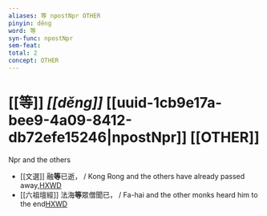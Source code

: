 ```yaml
---
aliases: 等 npostNpr OTHER
pinyin: děng
word: 等
syn-func: npostNpr
sem-feat: 
total: 2
concept: OTHER 
---
```

# [[等]] *[[děng]]*  [[uuid-1cb9e17a-bee9-4a09-8412-db72efe15246|npostNpr]] [[OTHER]]
Npr and the others
 - [[文選]] 融**等**已逝，
                     / Kong Rong and the others have already passed away,[HXWD](https://hxwd.org/textview.html?location=KR4h0001_tls_052-11a.30)
 - [[六祖壇經]] 法海**等**眾僧聞已， / Fa-hai and the other monks heard him to the end[HXWD](https://hxwd.org/textview.html?location=KR6q0082_T_001-0343c.62)
